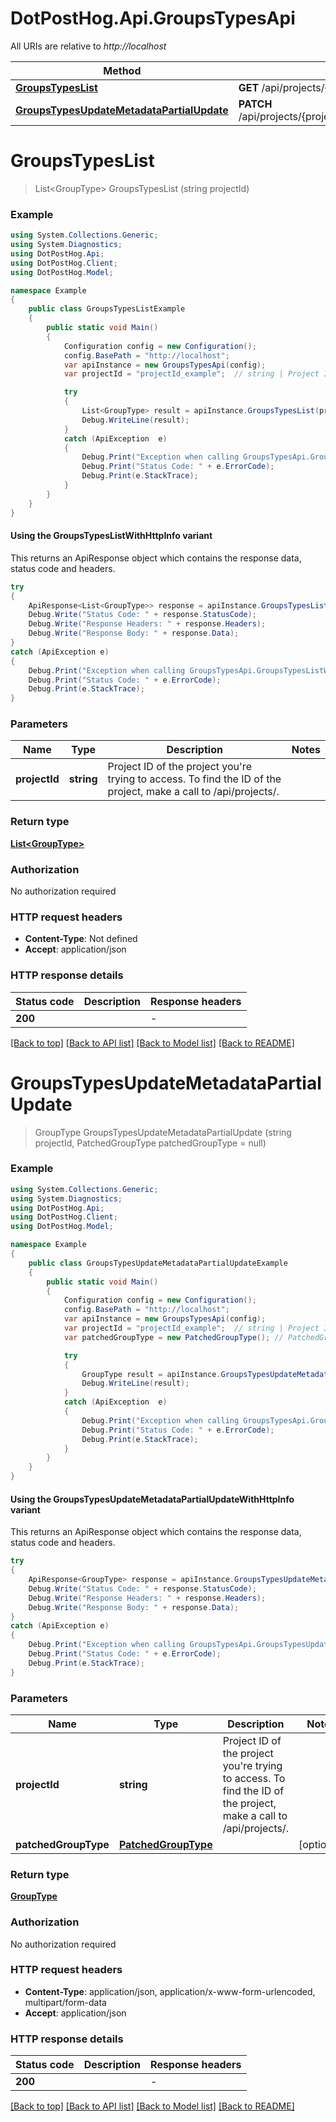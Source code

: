 # DotPostHog.Api.GroupsTypesApi

All URIs are relative to *http://localhost*

| Method | HTTP request | Description |
|--------|--------------|-------------|
| [**GroupsTypesList**](GroupsTypesApi.md#groupstypeslist) | **GET** /api/projects/{project_id}/groups_types/ |  |
| [**GroupsTypesUpdateMetadataPartialUpdate**](GroupsTypesApi.md#groupstypesupdatemetadatapartialupdate) | **PATCH** /api/projects/{project_id}/groups_types/update_metadata/ |  |

<a id="groupstypeslist"></a>
# **GroupsTypesList**
> List&lt;GroupType&gt; GroupsTypesList (string projectId)



### Example
```csharp
using System.Collections.Generic;
using System.Diagnostics;
using DotPostHog.Api;
using DotPostHog.Client;
using DotPostHog.Model;

namespace Example
{
    public class GroupsTypesListExample
    {
        public static void Main()
        {
            Configuration config = new Configuration();
            config.BasePath = "http://localhost";
            var apiInstance = new GroupsTypesApi(config);
            var projectId = "projectId_example";  // string | Project ID of the project you're trying to access. To find the ID of the project, make a call to /api/projects/.

            try
            {
                List<GroupType> result = apiInstance.GroupsTypesList(projectId);
                Debug.WriteLine(result);
            }
            catch (ApiException  e)
            {
                Debug.Print("Exception when calling GroupsTypesApi.GroupsTypesList: " + e.Message);
                Debug.Print("Status Code: " + e.ErrorCode);
                Debug.Print(e.StackTrace);
            }
        }
    }
}
```

#### Using the GroupsTypesListWithHttpInfo variant
This returns an ApiResponse object which contains the response data, status code and headers.

```csharp
try
{
    ApiResponse<List<GroupType>> response = apiInstance.GroupsTypesListWithHttpInfo(projectId);
    Debug.Write("Status Code: " + response.StatusCode);
    Debug.Write("Response Headers: " + response.Headers);
    Debug.Write("Response Body: " + response.Data);
}
catch (ApiException e)
{
    Debug.Print("Exception when calling GroupsTypesApi.GroupsTypesListWithHttpInfo: " + e.Message);
    Debug.Print("Status Code: " + e.ErrorCode);
    Debug.Print(e.StackTrace);
}
```

### Parameters

| Name | Type | Description | Notes |
|------|------|-------------|-------|
| **projectId** | **string** | Project ID of the project you&#39;re trying to access. To find the ID of the project, make a call to /api/projects/. |  |

### Return type

[**List&lt;GroupType&gt;**](GroupType.md)

### Authorization

No authorization required

### HTTP request headers

 - **Content-Type**: Not defined
 - **Accept**: application/json


### HTTP response details
| Status code | Description | Response headers |
|-------------|-------------|------------------|
| **200** |  |  -  |

[[Back to top]](#) [[Back to API list]](../README.md#documentation-for-api-endpoints) [[Back to Model list]](../README.md#documentation-for-models) [[Back to README]](../README.md)

<a id="groupstypesupdatemetadatapartialupdate"></a>
# **GroupsTypesUpdateMetadataPartialUpdate**
> GroupType GroupsTypesUpdateMetadataPartialUpdate (string projectId, PatchedGroupType patchedGroupType = null)



### Example
```csharp
using System.Collections.Generic;
using System.Diagnostics;
using DotPostHog.Api;
using DotPostHog.Client;
using DotPostHog.Model;

namespace Example
{
    public class GroupsTypesUpdateMetadataPartialUpdateExample
    {
        public static void Main()
        {
            Configuration config = new Configuration();
            config.BasePath = "http://localhost";
            var apiInstance = new GroupsTypesApi(config);
            var projectId = "projectId_example";  // string | Project ID of the project you're trying to access. To find the ID of the project, make a call to /api/projects/.
            var patchedGroupType = new PatchedGroupType(); // PatchedGroupType |  (optional) 

            try
            {
                GroupType result = apiInstance.GroupsTypesUpdateMetadataPartialUpdate(projectId, patchedGroupType);
                Debug.WriteLine(result);
            }
            catch (ApiException  e)
            {
                Debug.Print("Exception when calling GroupsTypesApi.GroupsTypesUpdateMetadataPartialUpdate: " + e.Message);
                Debug.Print("Status Code: " + e.ErrorCode);
                Debug.Print(e.StackTrace);
            }
        }
    }
}
```

#### Using the GroupsTypesUpdateMetadataPartialUpdateWithHttpInfo variant
This returns an ApiResponse object which contains the response data, status code and headers.

```csharp
try
{
    ApiResponse<GroupType> response = apiInstance.GroupsTypesUpdateMetadataPartialUpdateWithHttpInfo(projectId, patchedGroupType);
    Debug.Write("Status Code: " + response.StatusCode);
    Debug.Write("Response Headers: " + response.Headers);
    Debug.Write("Response Body: " + response.Data);
}
catch (ApiException e)
{
    Debug.Print("Exception when calling GroupsTypesApi.GroupsTypesUpdateMetadataPartialUpdateWithHttpInfo: " + e.Message);
    Debug.Print("Status Code: " + e.ErrorCode);
    Debug.Print(e.StackTrace);
}
```

### Parameters

| Name | Type | Description | Notes |
|------|------|-------------|-------|
| **projectId** | **string** | Project ID of the project you&#39;re trying to access. To find the ID of the project, make a call to /api/projects/. |  |
| **patchedGroupType** | [**PatchedGroupType**](PatchedGroupType.md) |  | [optional]  |

### Return type

[**GroupType**](GroupType.md)

### Authorization

No authorization required

### HTTP request headers

 - **Content-Type**: application/json, application/x-www-form-urlencoded, multipart/form-data
 - **Accept**: application/json


### HTTP response details
| Status code | Description | Response headers |
|-------------|-------------|------------------|
| **200** |  |  -  |

[[Back to top]](#) [[Back to API list]](../README.md#documentation-for-api-endpoints) [[Back to Model list]](../README.md#documentation-for-models) [[Back to README]](../README.md)

